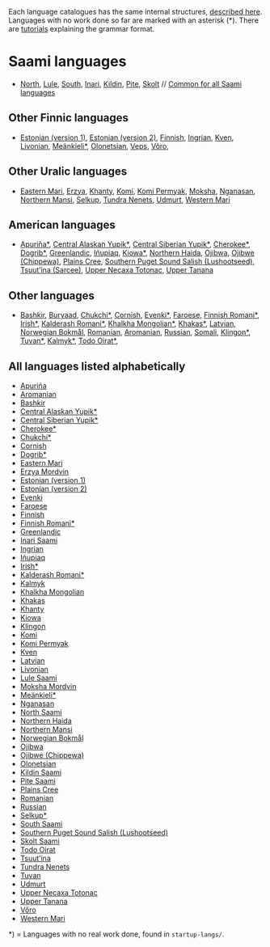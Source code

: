 Each language catalogues has the same internal structures, [described
here](../infra/infraremake/NewinfraCatalogues.html). Languages with no
work done so far are marked with an asterisk (\*). There are
[tutorials](common/Tutorials.html) explaining the grammar format.

# Saami languages

- [North](sme/j-sme.html), [Lule](smj/j-smj.html),
  [South](sma/j-sma.html), [Inari](smn/j-smn.html),
  [Kildin](sjd/index.html), [Pite](sje/PiteSaamiDocumentation.html),
  [Skolt](sms/j-sms.html) // [Common for all Saami
  languages](smi/index.html)

## Other Finnic languages

- [Estonian (version 1)](est/EstonianDocumentation.html), [Estonian
  (version 2)](experimentest/EstonianDocumentation.html),
  [Finnish](fin/j-fin.html), [Ingrian](izh/IngrianDocumentation.html),
  [Kven](fkv/KvenDocumentation.html),
  [Livonian](liv/LivonianDocumentation.html),
  [Meänkieli\*](fit/MeankieliDocumentation.html),
  [Olonetsian](olo/OlonetsianDocumentation.html),
  [Veps](vep/VepsDocumentation.html),
  [Võro](vro/VoroDocumentation.html),

## Other Uralic languages

- [Eastern Mari](mhr/EasternMariDocumentation.html),
  [Erzya](myv/ErzyaDocumentation.html),
  [Khanty](kca/KhantyDocumentation.html), [Komi](kom/index.html),
  [Komi Permyak](koi/KomiPermyakDocumentation.html),
  [Moksha](mdf/MokshaDocumentation.html),
  [Nganasan](nio/NganasanDocumentation.html), [Northern
  Mansi](mns/NorthernMansiDocumentation.html),
  [Selkup](sel/SelkupDocumentation.html), [Tundra
  Nenets](yrk/TundraNenetsDocumentation.html),
  [Udmurt](udm/UdmurtDocumentation.html), [Western
  Mari](mrj/WesternMariDocumentation.html)

## American languages

- [Apuriña\*](apu/ApurinaDocumentation.html), [Central Alaskan
  Yupik\*](esu/CentralAlaskanYupikDocumentation.html), [Central
  Siberian Yupik\*](ess/CentralSiberianYupikDocumentation.html),
  [Cherokee\*](chr/CherokeeDocumentation.html),
  [Dogrib\*](dgr/DogribDocumentation.html),
  [Greenlandic](kal/index.html), [Iñupiaq](ipk/index.html),
  [Kiowa\*](kio/KiowaDocumentation.html), [Northern
  Haida](hdn/NorthernHaidaDocumentation.html),
  [Ojibwa](oji/OjibwaDocumentation.html), [Ojibwe
  (Chippewa)](ciw/OjibweDocumentation.html), [Plains
  Cree](crk/PlainsCreeDocumentation.html), [Southern Puget Sound
  Salish
  (Lushootseed)](lut/SouthernPugetSoundSalishDocumentation.html),
  [Tsuut’ina (Sarcee)](srs/TsuutinaDocumentation.html), [Upper Necaxa
  Totonac](tku/UpperNecaxaTotonacDocumentation.html), [Upper
  Tanana](tau/UpperTananaDocumentation.html)

## Other languages

- [Bashkir](bak/BashkirDocumentation.html),
  [Buryaad](bxr/BuryadDocumentation.html),
  [Chukchi\*](ckt/ChukchiDocumentation.html),
  [Cornish](cor/CornishDocumentation.html),
  [Evenki\*](evn/EvenkiDocumentation.html), [Faroese](fao/index.html),
  [Finnish Romani\*](rmf/FinnishRomaniDocumentation.html),
  [Irish\*](gle/IrishDocumentation.html), [Kalderash
  Romani\*](rmy/KalderashRomaniDocumentation.html), [Khalkha
  Mongolian\*](khk/KhalkhaMongolianDocumentation.html),
  [Khakas\*](kjh/KhakasDocumentation.html),
  [Latvian](lav/LatvianDocumentation.html), [Norwegian
  Bokmål](nob/j-nob.html), [Romanian](ron/RomanianDocumentation.html),
  [Aromanian](rup/AromanianDocumentation.html),
  [Russian](rus/RussianDocumentation.html),
  [Somali](som/SomaliDocumentation.html),
  [Klingon\*](tlh/KlingonDocumentation.html),
  [Tuvan\*](tyv/TuvanDocumentation.html),
  [Kalmyk\*](xal/KalmykDocumentation.html), [Todo
  Oirat\*](xwo/TodoOiratDocumentation.html),

## All languages listed alphabetically

- [Apuriña](apu/ApurinaDocumentation.html)
- [Aromanian](rup/AromanianDocumentation.html)
- [Bashkir](bak/BashkirDocumentation.html)
- [Central Alaskan Yupik\*](esu/CentralAlaskanYupikDocumentation.html)
- [Central Siberian
  Yupik\*](ess/CentralSiberianYupikDocumentation.html)
- [Cherokee\*](chr/CherokeeDocumentation.html)
- [Chukchi\*](cor/ChukchiDocumentation.html)
- [Cornish](cor/CornishDocumentation.html)
- [Dogrib\*](dgr/DogribDocumentation.html)
- [Eastern Mari](mhr/EasternMariDocumentation.html)
- [Erzya Mordvin](myv/ErzyaDocumentation.html)
- [Estonian (version 1)](est/EstonianDocumentation.html)
- [Estonian (version 2)](experimentest/EstonianDocumentation.html)
- [Evenki](evn/EvenkiDocumentation.html)
- [Faroese](fao/index.html)
- [Finnish](fin/j-fin.html)
- [Finnish Romani\*](rmf/FinishRomaniDocumentation.html)
- [Greenlandic](kal/index.html)
- [Inari Saami](smn/j-smn.html)
- [Ingrian](izh/IngrianDocumentation.html)
- [Iñupiaq](ipk/index.html)
- [Irish\*](gle/IrishDocumentation.html)
- [Kalderash Romani\*](rmy/KalderashRomaniDocumentation.html)
- [Kalmyk](xal/KalmykDocumentation.html)
- [Khalkha Mongolian](khk/KhalkhaMongolianDocumentation.html)
- [Khakas](kjh/KhakasDocumentation.html)
- [Khanty](kca/KhantyDocumentation.html)
- [Kiowa](kio/KiowaDocumentation.html)
- [Klingon](tlh/KlingonDocumentation.html)
- [Komi](kom/index.html)
- [Komi Permyak](koi/KomiPermyakDocumentation.html)
- [Kven](fkv/KvenDocumentation.html)
- [Latvian](lav/LatvianDocumentation.html)
- [Livonian](liv/LivonianDocumentation.html)
- [Lule Saami](smj/j-smj.html)
- [Moksha Mordvin](mdf/MokshaDocumentation.html)
- [Meänkieli\*](mdf/MeankieliDocumentation.html)
- [Nganasan](nio/NganasanDocumentation.html)
- [North Saami](sme/j-sme.html)
- [Northern Haida](hdn/NorthernHaidaDocumentation.html)
- [Northern Mansi](mns/NorthernMansiDocumentation.html)
- [Norwegian Bokmål](nob/j-nob.html)
- [Ojibwa](oji/OjibwaDocumentation.html)
- [Ojibwe (Chippewa)](ciw/OjibweDocumentation.html)
- [Olonetsian](olo/OlonetsianDocumentation.html)
- [Kildin Saami](sjd/index.html)
- [Pite Saami](sje/PiteSaamiDocumentation.html)
- [Plains Cree](crk/PlainsCreeDocumentation.html)
- [Romanian](ron/RomanianDocumentation.html)
- [Russian](rus/RussianDocumentation.html)
- [Selkup\*](sel/SelkupDocumentation.html)
- [South Saami](sma/j-sma.html)
- [Southern Puget Sound Salish
  (Lushootseed)](lut/SouthernPugetSoundSalishDocumentation.html)
- [Skolt Saami](sms/j-sms.html)
- [Todo Oirat](xwo/TodoOiratDocumentation.html)
- [Tsuut’ina](srs/TsuutinaDocumentation.html)
- [Tundra Nenets](yrk/TundraNenetsDocumentation.html)
- [Tuvan](tyv/TuvanDocumentation.html)
- [Udmurt](udm/UdmurtDocumentation.html)
- [Upper Necaxa Totonac](tku/UpperNecaxaTotonacDocumentation.html)
- [Upper Tanana](tau/UpperTananaDocumentation.html)
- [Võro](vro/VoroDocumentation.html)
- [Western Mari](mrj/WesternMariDocumentation.html)

\*) = Languages with no real work done, found in `startup-langs/`.
